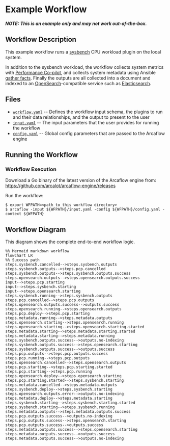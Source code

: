 # Example Workflow

***NOTE: This is an example only and may not work out-of-the-box.***

## Workflow Description

This example workflow runs a [sysbench](https://github.com/akopytov/sysbench) CPU workload plugin on the local system.

In addition to the sysbench workload, the workflow collects system metrics with [Performance Co-pilot](https://pcp.io/), and collects system metadata using Ansible [gather facts](https://docs.ansible.com/ansible/latest/collections/ansible/builtin/gather_facts_module.html). Finally the outputs are all collected into a document and indexed to an [OpenSearch](https://opensearch.org/)-compatible service such as [Elasticsearch](https://www.elastic.co/).

## Files

- [`workflow.yaml`](workflow.yaml) -- Defines the workflow input schema, the plugins to run
  and their data relationships, and the output to present to the user
- [`input.yaml`](input-example.yaml) -- The input parameters that the user provides for running
  the workflow
- [`config.yaml`](config.yaml) -- Global config parameters that are passed to the Arcaflow
  engine
                     
## Running the Workflow

### Workflow Execution

Download a Go binary of the latest version of the Arcaflow engine from: https://github.com/arcalot/arcaflow-engine/releases
 
Run the workflow:
```
$ export WFPATH=<path to this workflow directory>
$ arcaflow -input ${WFPATH}/input.yaml -config ${WFPATH}/config.yaml -context ${WFPATH}
```

## Workflow Diagram
This diagram shows the complete end-to-end workflow logic.

```mermaid
%% Mermaid markdown workflow
flowchart LR
%% Success path
steps.sysbench.cancelled-->steps.sysbench.outputs
steps.sysbench.outputs-->steps.pcp.cancelled
steps.sysbench.outputs-->steps.sysbench.outputs.success
steps.opensearch.outputs-->steps.opensearch.outputs.success
input-->steps.pcp.starting
input-->steps.sysbench.starting
input-->steps.opensearch.starting
steps.sysbench.running-->steps.sysbench.outputs
steps.pcp.cancelled-->steps.pcp.outputs
steps.opensearch.outputs.success-->outputs.success
steps.opensearch.running-->steps.opensearch.outputs
steps.pcp.deploy-->steps.pcp.starting
steps.metadata.running-->steps.metadata.outputs
steps.opensearch.starting-->steps.opensearch.running
steps.opensearch.starting-->steps.opensearch.starting.started
steps.metadata.starting-->steps.metadata.starting.started
steps.metadata.starting-->steps.metadata.running
steps.sysbench.outputs.success-->outputs.no-indexing
steps.sysbench.outputs.success-->steps.opensearch.starting
steps.sysbench.outputs.success-->outputs.success
steps.pcp.outputs-->steps.pcp.outputs.success
steps.pcp.running-->steps.pcp.outputs
steps.opensearch.cancelled-->steps.opensearch.outputs
steps.pcp.starting-->steps.pcp.starting.started
steps.pcp.starting-->steps.pcp.running
steps.opensearch.deploy-->steps.opensearch.starting
steps.pcp.starting.started-->steps.sysbench.starting
steps.metadata.cancelled-->steps.metadata.outputs
steps.sysbench.deploy-->steps.sysbench.starting
steps.opensearch.outputs.error-->outputs.no-indexing
steps.metadata.deploy-->steps.metadata.starting
steps.sysbench.starting-->steps.sysbench.starting.started
steps.sysbench.starting-->steps.sysbench.running
steps.metadata.outputs-->steps.metadata.outputs.success
steps.pcp.outputs.success-->outputs.no-indexing
steps.pcp.outputs.success-->steps.opensearch.starting
steps.pcp.outputs.success-->outputs.success
steps.metadata.outputs.success-->steps.opensearch.starting
steps.metadata.outputs.success-->outputs.success
steps.metadata.outputs.success-->outputs.no-indexing
```
